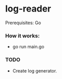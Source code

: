 # log-reader

Prerequisites: Go

### How it works:
* go run main.go

### TODO
* Create log generator.
